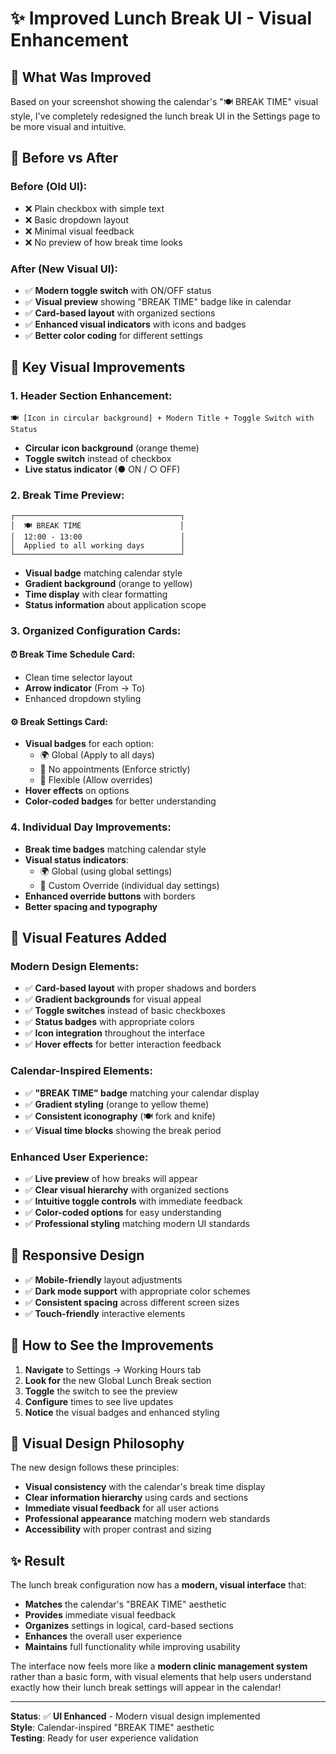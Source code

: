 # ✨ **Improved Lunch Break UI - Visual Enhancement**

## 🎯 **What Was Improved**

Based on your screenshot showing the calendar's "🍽️ BREAK TIME" visual style, I've completely redesigned the lunch break UI in the Settings page to be more visual and intuitive.

## 🔄 **Before vs After**

### **Before (Old UI):**

- ❌ Plain checkbox with simple text
- ❌ Basic dropdown layout
- ❌ Minimal visual feedback
- ❌ No preview of how break time looks

### **After (New Visual UI):**

- ✅ **Modern toggle switch** with ON/OFF status
- ✅ **Visual preview** showing "BREAK TIME" badge like in calendar
- ✅ **Card-based layout** with organized sections
- ✅ **Enhanced visual indicators** with icons and badges
- ✅ **Better color coding** for different settings

## 🎨 **Key Visual Improvements**

### **1. Header Section Enhancement:**

```
🍽️ [Icon in circular background] + Modern Title + Toggle Switch with Status
```

- **Circular icon background** (orange theme)
- **Toggle switch** instead of checkbox
- **Live status indicator** (● ON / ○ OFF)

### **2. Break Time Preview:**

```
┌─────────────────────────────────────┐
│  🍽️ BREAK TIME                      │
│  12:00 - 13:00                      │
│  Applied to all working days        │
└─────────────────────────────────────┘
```

- **Visual badge** matching calendar style
- **Gradient background** (orange to yellow)
- **Time display** with clear formatting
- **Status information** about application scope

### **3. Organized Configuration Cards:**

#### **⏰ Break Time Schedule Card:**

- Clean time selector layout
- **Arrow indicator** (From → To)
- Enhanced dropdown styling

#### **⚙️ Break Settings Card:**

- **Visual badges** for each option:
  - 🌍 Global (Apply to all days)
  - 🚫 No appointments (Enforce strictly)
  - 🔧 Flexible (Allow overrides)
- **Hover effects** on options
- **Color-coded badges** for better understanding

### **4. Individual Day Improvements:**

- **Break time badges** matching calendar style
- **Visual status indicators**:
  - 🌍 Global (using global settings)
  - 🔧 Custom Override (individual day settings)
- **Enhanced override buttons** with borders
- **Better spacing and typography**

## 🎯 **Visual Features Added**

### **Modern Design Elements:**

- ✅ **Card-based layout** with proper shadows and borders
- ✅ **Gradient backgrounds** for visual appeal
- ✅ **Toggle switches** instead of basic checkboxes
- ✅ **Status badges** with appropriate colors
- ✅ **Icon integration** throughout the interface
- ✅ **Hover effects** for better interaction feedback

### **Calendar-Inspired Elements:**

- ✅ **"BREAK TIME" badge** matching your calendar display
- ✅ **Gradient styling** (orange to yellow theme)
- ✅ **Consistent iconography** (🍽️ fork and knife)
- ✅ **Visual time blocks** showing the break period

### **Enhanced User Experience:**

- ✅ **Live preview** of how breaks will appear
- ✅ **Clear visual hierarchy** with organized sections
- ✅ **Intuitive toggle controls** with immediate feedback
- ✅ **Color-coded options** for easy understanding
- ✅ **Professional styling** matching modern UI standards

## 📱 **Responsive Design**

- ✅ **Mobile-friendly** layout adjustments
- ✅ **Dark mode support** with appropriate color schemes
- ✅ **Consistent spacing** across different screen sizes
- ✅ **Touch-friendly** interactive elements

## 🚀 **How to See the Improvements**

1. **Navigate** to Settings → Working Hours tab
2. **Look for** the new Global Lunch Break section
3. **Toggle** the switch to see the preview
4. **Configure** times to see live updates
5. **Notice** the visual badges and enhanced styling

## 🎨 **Visual Design Philosophy**

The new design follows these principles:

- **Visual consistency** with the calendar's break time display
- **Clear information hierarchy** using cards and sections
- **Immediate visual feedback** for all user actions
- **Professional appearance** matching modern web standards
- **Accessibility** with proper contrast and sizing

## ✨ **Result**

The lunch break configuration now has a **modern, visual interface** that:

- **Matches** the calendar's "BREAK TIME" aesthetic
- **Provides** immediate visual feedback
- **Organizes** settings in logical, card-based sections
- **Enhances** the overall user experience
- **Maintains** full functionality while improving usability

The interface now feels more like a **modern clinic management system** rather than a basic form, with visual elements that help users understand exactly how their lunch break settings will appear in the calendar!

---

**Status**: ✅ **UI Enhanced** - Modern visual design implemented  
**Style**: Calendar-inspired "BREAK TIME" aesthetic  
**Testing**: Ready for user experience validation
